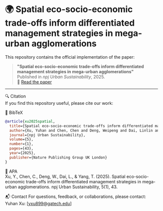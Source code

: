 # 🌍 Spatial eco-socio-economic trade-offs inform differentiated management strategies in mega-urban agglomerations

This repository contains the official implementation of the paper:

> **"Spatial eco-socio-economic trade-offs inform differentiated management strategies in mega-urban agglomerations"**  
> Published in *npj Urban Sustainability*, 2025.  
> 🔗 [Read the paper](https://www.nature.com/articles/s42949-025-00231-x)

---
🔍 Citation  
If you find this repository useful, please cite our work:

🔹 BibTeX
```bibtex
@article{xu2025spatial,
  title={Spatial eco-socio-economic trade-offs inform differentiated management strategies in mega-urban agglomerations},
  author={Xu, Yuhan and Chen, Chen and Deng, Weipeng and Dai, Linlin and Yang, Tianren},
  journal={npj Urban Sustainability},
  volume={5},
  number={1},
  pages={43},
  year={2025},
  publisher={Nature Publishing Group UK London}
}
```
🔹 APA  
Xu, Y., Chen, C., Deng, W., Dai, L., & Yang, T. (2025). Spatial eco-socio-economic trade-offs inform differentiated management strategies in mega-urban agglomerations. npj Urban Sustainability, 5(1), 43.

📬 Contact
For questions, feedback, or collaborations, please contact:  
Yuhan Xu: [yxu899@gatech.edu]
